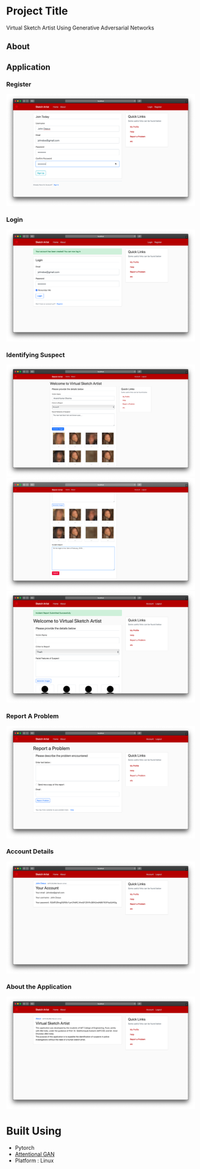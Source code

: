 # Project Title

Virtual Sketch Artist Using Generative Adversarial Networks

## About


## Application

### Register 
![picture alt](https://github.com/AnuragKatakkar/BE-Project/blob/master/UI/register.png "Registering in the Application")

### Login
![picture alt](https://github.com/AnuragKatakkar/BE-Project/blob/master/UI/login.png "Log in the Application")

### Identifying Suspect
![picture alt](https://github.com/AnuragKatakkar/BE-Project/blob/master/UI/hp1.png "Application")
![picture alt](https://github.com/AnuragKatakkar/BE-Project/blob/master/UI/hp2.png "Application")
![picture alt](https://github.com/AnuragKatakkar/BE-Project/blob/master/UI/hp3.png "Application")

### Report A Problem

![picture alt](https://github.com/AnuragKatakkar/BE-Project/blob/master/UI/report.png "Reporting A Problem")

### Account Details

![picture alt](https://github.com/AnuragKatakkar/BE-Project/blob/master/UI/account.png "Your Account Details; Password is secured using Encryption")

### About the Application

![picture alt](https://github.com/AnuragKatakkar/BE-Project/blob/master/UI/About.png "About")


# Built Using
* Pytorch
* [Attentional GAN](https://arxiv.org/pdf/1711.10485)
* Platform : Linux
